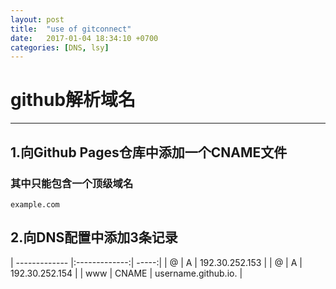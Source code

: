 ```yaml
---
layout: post
title:  "use of gitconnect"
date:   2017-01-04 18:34:10 +0700
categories: [DNS, lsy]
---
```


# github解析域名

----------
## 1.向Github Pages仓库中添加一个CNAME文件
### 其中只能包含一个顶级域名
    example.com
## 2.向DNS配置中添加3条记录
| ------------- |:-------------:| -----:|
| @ | A | 192.30.252.153 |
| @ | A | 192.30.252.154 |
| www | CNAME | username.github.io. |




